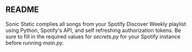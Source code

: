 ## README
Sonic Static complies all songs from your Spotify Discover Weekly playlist using Python, Spotify's API, and self refreshing authorization tokens. Be sure to fill in the required values for *secrets.py* for your Spotify instance before running *main.py*.
